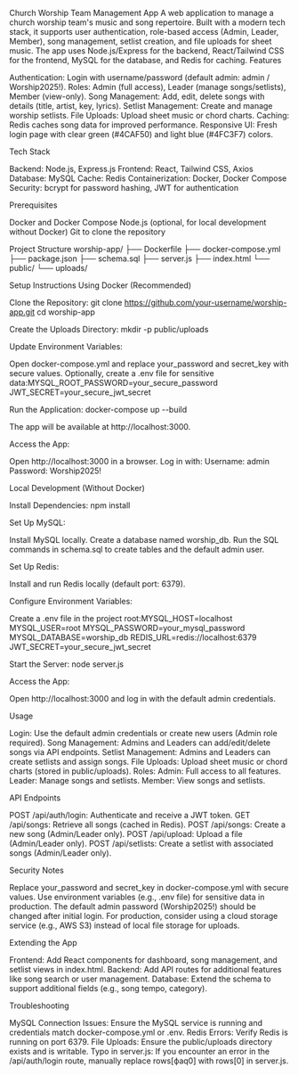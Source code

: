 Church Worship Team Management App
A web application to manage a church worship team's music and song repertoire. Built with a modern tech stack, it supports user authentication, role-based access (Admin, Leader, Member), song management, setlist creation, and file uploads for sheet music. The app uses Node.js/Express for the backend, React/Tailwind CSS for the frontend, MySQL for the database, and Redis for caching.
Features

Authentication: Login with username/password (default admin: admin / Worship2025!).
Roles: Admin (full access), Leader (manage songs/setlists), Member (view-only).
Song Management: Add, edit, delete songs with details (title, artist, key, lyrics).
Setlist Management: Create and manage worship setlists.
File Uploads: Upload sheet music or chord charts.
Caching: Redis caches song data for improved performance.
Responsive UI: Fresh login page with clear green (#4CAF50) and light blue (#4FC3F7) colors.

Tech Stack

Backend: Node.js, Express.js
Frontend: React, Tailwind CSS, Axios
Database: MySQL
Cache: Redis
Containerization: Docker, Docker Compose
Security: bcrypt for password hashing, JWT for authentication

Prerequisites

Docker and Docker Compose
Node.js (optional, for local development without Docker)
Git to clone the repository

Project Structure
worship-app/
├── Dockerfile
├── docker-compose.yml
├── package.json
├── schema.sql
├── server.js
├── index.html
└── public/
    └── uploads/

Setup Instructions
Using Docker (Recommended)

Clone the Repository:
git clone https://github.com/your-username/worship-app.git
cd worship-app


Create the Uploads Directory:
mkdir -p public/uploads


Update Environment Variables:

Open docker-compose.yml and replace your_password and secret_key with secure values.
Optionally, create a .env file for sensitive data:MYSQL_ROOT_PASSWORD=your_secure_password
JWT_SECRET=your_secure_jwt_secret




Run the Application:
docker-compose up --build


The app will be available at http://localhost:3000.


Access the App:

Open http://localhost:3000 in a browser.
Log in with:
Username: admin
Password: Worship2025!





Local Development (Without Docker)

Install Dependencies:
npm install


Set Up MySQL:

Install MySQL locally.
Create a database named worship_db.
Run the SQL commands in schema.sql to create tables and the default admin user.


Set Up Redis:

Install and run Redis locally (default port: 6379).


Configure Environment Variables:

Create a .env file in the project root:MYSQL_HOST=localhost
MYSQL_USER=root
MYSQL_PASSWORD=your_mysql_password
MYSQL_DATABASE=worship_db
REDIS_URL=redis://localhost:6379
JWT_SECRET=your_secure_jwt_secret




Start the Server:
node server.js


Access the App:

Open http://localhost:3000 and log in with the default admin credentials.



Usage

Login: Use the default admin credentials or create new users (Admin role required).
Song Management: Admins and Leaders can add/edit/delete songs via API endpoints.
Setlist Management: Admins and Leaders can create setlists and assign songs.
File Uploads: Upload sheet music or chord charts (stored in public/uploads).
Roles:
Admin: Full access to all features.
Leader: Manage songs and setlists.
Member: View songs and setlists.



API Endpoints

POST /api/auth/login: Authenticate and receive a JWT token.
GET /api/songs: Retrieve all songs (cached in Redis).
POST /api/songs: Create a new song (Admin/Leader only).
POST /api/upload: Upload a file (Admin/Leader only).
POST /api/setlists: Create a setlist with associated songs (Admin/Leader only).

Security Notes

Replace your_password and secret_key in docker-compose.yml with secure values.
Use environment variables (e.g., .env file) for sensitive data in production.
The default admin password (Worship2025!) should be changed after initial login.
For production, consider using a cloud storage service (e.g., AWS S3) instead of local file storage for uploads.

Extending the App

Frontend: Add React components for dashboard, song management, and setlist views in index.html.
Backend: Add API routes for additional features like song search or user management.
Database: Extend the schema to support additional fields (e.g., song tempo, category).

Troubleshooting

MySQL Connection Issues: Ensure the MySQL service is running and credentials match docker-compose.yml or .env.
Redis Errors: Verify Redis is running on port 6379.
File Uploads: Ensure the public/uploads directory exists and is writable.
Typo in server.js: If you encounter an error in the /api/auth/login route, manually replace rows[фаq0] with rows[0] in server.js.
